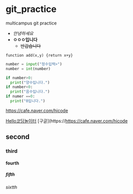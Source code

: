 # git_practice
multicampus git practice

- _안녕하세요_
- **ㅇㅇㅇ입니다**
  - ~~반갑습니다~~

`function add(x,y) {return x+y}`

``` python
number = input("정수입력>")
number = int(number)

if number>0:
  print("양수입니다.")
if number<0:
  print("음수입니다.")
if numer ==0:
  print("0입니다.")
```
https://cafe.naver.com/hicode

[Hello코딩놀이터](https://cafe.naver.com/hicode)
[구글](https://https://cafe.naver.com/hicode


## second
### third
#### fourth
##### fifth
###### sixtth
